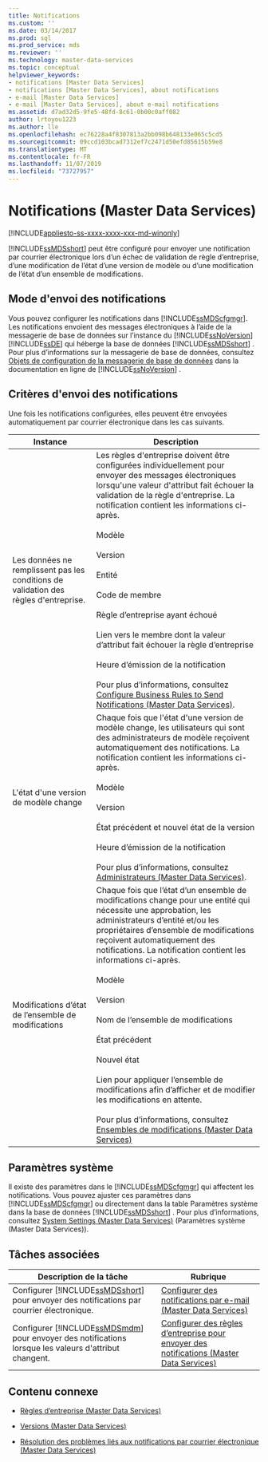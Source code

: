 ```yaml
---
title: Notifications
ms.custom: ''
ms.date: 03/14/2017
ms.prod: sql
ms.prod_service: mds
ms.reviewer: ''
ms.technology: master-data-services
ms.topic: conceptual
helpviewer_keywords:
- notifications [Master Data Services]
- notifications [Master Data Services], about notifications
- e-mail [Master Data Services]
- e-mail [Master Data Services], about e-mail notifications
ms.assetid: d7ad32d5-9fe5-48fd-8c61-0b00c0aff082
author: lrtoyou1223
ms.author: lle
ms.openlocfilehash: ec76228a4f8307813a2bb098b648133e065c5cd5
ms.sourcegitcommit: 09ccd103bcad7312ef7c2471d50efd85615b59e8
ms.translationtype: MT
ms.contentlocale: fr-FR
ms.lasthandoff: 11/07/2019
ms.locfileid: "73727957"
---
```

# <a name="notifications-master-data-services"></a>Notifications (Master Data Services)

[!INCLUDE[appliesto-ss-xxxx-xxxx-xxx-md-winonly](../includes/appliesto-ss-xxxx-xxxx-xxx-md-winonly.md)]

  [!INCLUDE[ssMDSshort](../includes/ssmdsshort-md.md)] peut être configuré pour envoyer une notification par courrier électronique lors d’un échec de validation de règle d’entreprise, d’une modification de l’état d’une version de modèle ou d’une modification de l’état d’un ensemble de modifications.  
  
## <a name="how-notifications-are-sent"></a>Mode d'envoi des notifications  
 Vous pouvez configurer les notifications dans [!INCLUDE[ssMDScfgmgr](../includes/ssmdscfgmgr-md.md)]. Les notifications envoient des messages électroniques à l’aide de la messagerie de base de données sur l’instance du [!INCLUDE[ssNoVersion](../includes/ssnoversion-md.md)] [!INCLUDE[ssDE](../includes/ssde-md.md)] qui héberge la base de données [!INCLUDE[ssMDSshort](../includes/ssmdsshort-md.md)] . Pour plus d’informations sur la messagerie de base de données, consultez [Objets de configuration de la messagerie de base de données](../relational-databases/database-mail/database-mail-configuration-objects.md) dans la documentation en ligne de [!INCLUDE[ssNoVersion](../includes/ssnoversion-md.md)] .  
  
## <a name="when-notifications-are-sent"></a>Critères d'envoi des notifications  
 Une fois les notifications configurées, elles peuvent être envoyées automatiquement par courrier électronique dans les cas suivants.  
  
|Instance|Description|  
|--------------|-----------------|  
|Les données ne remplissent pas les conditions de validation des règles d'entreprise.|Les règles d'entreprise doivent être configurées individuellement pour envoyer des messages électroniques lorsqu'une valeur d'attribut fait échouer la validation de la règle d'entreprise. La notification contient les informations ci-après.<br /><br /> Modèle<br /><br /> Version<br /><br /> Entité<br /><br /> Code de membre<br /><br /> Règle d’entreprise ayant échoué<br /><br /> Lien vers le membre dont la valeur d’attribut fait échouer la règle d’entreprise<br /><br /> Heure d’émission de la notification<br /><br /> Pour plus d’informations, consultez [Configure Business Rules to Send Notifications &#40;Master Data Services&#41;](../master-data-services/configure-business-rules-to-send-notifications-master-data-services.md).|  
|L'état d'une version de modèle change|Chaque fois que l'état d'une version de modèle change, les utilisateurs qui sont des administrateurs de modèle reçoivent automatiquement des notifications. La notification contient les informations ci-après.<br /><br /> Modèle<br /><br /> Version<br /><br /> État précédent et nouvel état de la version<br /><br /> Heure d’émission de la notification<br /><br /> Pour plus d’informations, consultez [Administrateurs &#40;Master Data Services&#41;](../master-data-services/administrators-master-data-services.md).|  
|Modifications d’état de l’ensemble de modifications|Chaque fois que l’état d’un ensemble de modifications change pour une entité qui nécessite une approbation, les administrateurs d’entité et/ou les propriétaires d’ensemble de modifications reçoivent automatiquement des notifications. La notification contient les informations ci-après.<br /><br /> Modèle<br /><br /> Version<br /><br /> Nom de l’ensemble de modifications<br /><br /> État précédent<br /><br /> Nouvel état<br /><br /> Lien pour appliquer l’ensemble de modifications afin d’afficher et de modifier les modifications en attente.<br /><br /> Pour plus d’informations, consultez [Ensembles de modifications &#40;Master Data Services&#41;](../master-data-services/changesets-master-data-services.md)|  
  
## <a name="system-settings"></a>Paramètres système  
 Il existe des paramètres dans le [!INCLUDE[ssMDScfgmgr](../includes/ssmdscfgmgr-md.md)] qui affectent les notifications. Vous pouvez ajuster ces paramètres dans [!INCLUDE[ssMDScfgmgr](../includes/ssmdscfgmgr-md.md)] ou directement dans la table Paramètres système dans la base de données [!INCLUDE[ssMDSshort](../includes/ssmdsshort-md.md)] . Pour plus d’informations, consultez [System Settings &#40;Master Data Services&#41;](../master-data-services/system-settings-master-data-services.md) (Paramètres système &#40;Master Data Services&#41;).  
  
## <a name="related-tasks"></a>Tâches associées  
  
|Description de la tâche|Rubrique|  
|----------------------|-----------|  
|Configurer [!INCLUDE[ssMDSshort](../includes/ssmdsshort-md.md)] pour envoyer des notifications par courrier électronique.|[Configurer des notifications par e-mail &#40;Master Data Services&#41;](../master-data-services/configure-email-notifications-master-data-services.md)|  
|Configurer [!INCLUDE[ssMDSmdm](../includes/ssmdsmdm-md.md)] pour envoyer des notifications lorsque les valeurs d'attribut changent.|[Configurer des règles d’entreprise pour envoyer des notifications &#40;Master Data Services&#41;](../master-data-services/configure-business-rules-to-send-notifications-master-data-services.md)|  
  
## <a name="related-content"></a>Contenu connexe  
  
-   [Règles d’entreprise &#40;Master Data Services&#41;](../master-data-services/business-rules-master-data-services.md)  
  
-   [Versions &#40;Master Data Services&#41;](../master-data-services/versions-master-data-services.md)  
  
-   [Résolution des problèmes liés aux notifications par courrier électronique (Master Data Services)](https://social.technet.microsoft.com/wiki/contents/articles/troubleshooting-email-notifications-master-data-services.aspx)  
  
  
